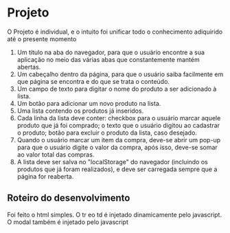 <h1>Projeto</h1>

<p>O Projeto é individual, e o intuito foi unificar todo o conhecimento adiquirido até o presente momento</p>

<ol>
<li> Um título na aba do navegador, para que o usuário encontre a sua aplicação no meio
das várias abas que constantemente mantém abertas.</li>
<li> Um cabeçalho dentro da página, para que o usuário saiba facilmente em que página se
encontra e do que se trata o conteúdo.</li>
<li> Um campo de texto para digitar o nome do produto a ser adicionado à lista.</li>
<li> Um botão para adicionar um novo produto na lista.</li>
<li> Uma lista contendo os produtos já inseridos.</li>
<li> Cada linha da lista deve conter: checkbox para o usuário marcar aquele produto que já
foi comprado; o texto que o usuário digitou ao cadastrar o produto; botão para excluir
o produto da lista, caso desejado.</li>
<li> Quando o usuário marcar um item da compra, deve-se abrir um pop-up para que o
usuário digite o valor da compra, após isso, deve-se somar ao valor total das compras.</li>
<li> A lista deve ser salva no "localStorage" do navegador (incluindo os produtos que já
foram realizados), e deve ser carregada sempre que a página for reaberta.</li>
</ol>
<h2>Roteiro do desenvolvimento</h2>
<p>Foi feito o html simples. O tr eo td é injetado dinamicamente pelo javascript. O modal também é injetado pelo javascript</p>
